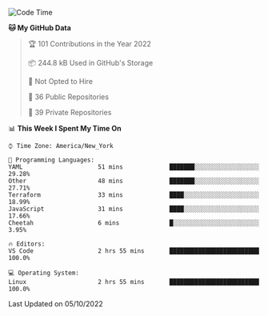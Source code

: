<!--START_SECTION:waka-->
![Code Time](http://img.shields.io/badge/Code%20Time-104%20hrs%2035%20mins-blue)

**🐱 My GitHub Data** 

> 🏆 101 Contributions in the Year 2022
 > 
> 📦 244.8 kB Used in GitHub's Storage 
 > 
> 🚫 Not Opted to Hire
 > 
> 📜 36 Public Repositories 
 > 
> 🔑 39 Private Repositories  
 > 
📊 **This Week I Spent My Time On** 

```text
⌚︎ Time Zone: America/New_York

💬 Programming Languages: 
YAML                     51 mins             ███████░░░░░░░░░░░░░░░░░░   29.28% 
Other                    48 mins             ███████░░░░░░░░░░░░░░░░░░   27.71% 
Terraform                33 mins             ████░░░░░░░░░░░░░░░░░░░░░   18.99% 
JavaScript               31 mins             ████░░░░░░░░░░░░░░░░░░░░░   17.66% 
Cheetah                  6 mins              █░░░░░░░░░░░░░░░░░░░░░░░░   3.95%

🔥 Editors: 
VS Code                  2 hrs 55 mins       █████████████████████████   100.0%

💻 Operating System: 
Linux                    2 hrs 55 mins       █████████████████████████   100.0%

```


 Last Updated on 05/10/2022
<!--END_SECTION:waka-->